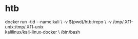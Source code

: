 # htb

docker run -tid --name kali \ 
    -v $(pwd)/htb:/repo \ 
    -v /tmp/.X11-unix:/tmp/.X11-unix \
    kalilinux/kali-linux-docker \ 
    /bin/bash